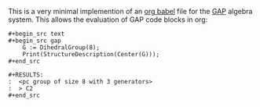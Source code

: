 This is a very minimal implemention of an [org babel](https://orgmode.org/worg/org-contrib/babel/languages/index.html) file for the [GAP](https://www.gap-system.org/)
algebra system. This allows the evaluation of GAP code blocks in org:

```
#+begin_src text
#+begin_src gap
    G := DihedralGroup(8);
    Print(StructureDescription(Center(G)));
#+end_src

#+RESULTS:
:  <pc group of size 8 with 3 generators>
:  > C2
#+end_src
```

